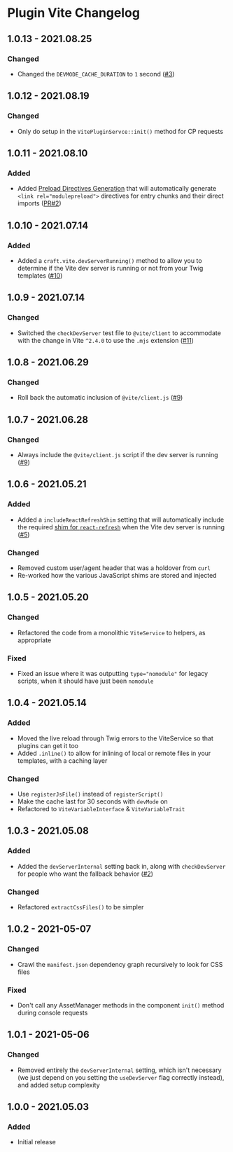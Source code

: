 # Plugin Vite Changelog

## 1.0.13 - 2021.08.25
### Changed
* Changed the `DEVMODE_CACHE_DURATION` to `1` second ([#3](https://github.com/nystudio107/craft-plugin-vite/issues/3))

## 1.0.12 - 2021.08.19
### Changed
* Only do setup in the `VitePluginServce::init()` method for CP requests

## 1.0.11 - 2021.08.10
### Added
* Added [Preload Directives Generation](https://vitejs.dev/guide/features.html#preload-directives-generation) that will automatically generate `<link rel="modulepreload">` directives for entry chunks and their direct imports ([PR#2](https://github.com/nystudio107/craft-plugin-vite/pull/2))

## 1.0.10 - 2021.07.14
### Added
* Added a `craft.vite.devServerRunning()` method to allow you to determine if the Vite dev server is running or not from your Twig templates ([#10](https://github.com/nystudio107/craft-vite/issues/10)) 

## 1.0.9 - 2021.07.14
### Changed
* Switched the `checkDevServer` test file to `@vite/client` to accommodate with the change in Vite `^2.4.0` to use the `.mjs` extension ([#11](https://github.com/nystudio107/craft-vite/issues/11))

## 1.0.8 - 2021.06.29
### Changed
* Roll back the automatic inclusion of `@vite/client.js` ([#9](https://github.com/nystudio107/craft-vite/issues/9))

## 1.0.7 - 2021.06.28
### Changed
* Always include the `@vite/client.js` script if the dev server is running ([#9](https://github.com/nystudio107/craft-vite/issues/9))

## 1.0.6 - 2021.05.21
### Added
* Added a `includeReactRefreshShim` setting that will automatically include the required [shim for `react-refresh`](https://vitejs.dev/guide/backend-integration.html#backend-integration) when the Vite dev server is running ([#5](https://github.com/nystudio107/craft-vite/issues/5))

### Changed
* Removed custom user/agent header that was a holdover from `curl`
* Re-worked how the various JavaScript shims are stored and injected

## 1.0.5 - 2021.05.20
### Changed
* Refactored the code from a monolithic `ViteService` to helpers, as appropriate

### Fixed
* Fixed an issue where it was outputting `type="nomodule"` for legacy scripts, when it should have just been `nomodule`

## 1.0.4 - 2021.05.14
### Added
* Moved the live reload through Twig errors to the ViteService so that plugins can get it too
* Added `.inline()` to allow for inlining of local or remote files in your templates, with a caching layer

### Changed
* Use `registerJsFile()` instead of `registerScript()`
* Make the cache last for 30 seconds with `devMode` on
* Refactored to `ViteVariableInterface` & `ViteVariableTrait`

## 1.0.3 - 2021.05.08
### Added
* Added the `devServerInternal` setting back in, along with `checkDevServer` for people who want the fallback behavior ([#2](https://github.com/nystudio107/craft-vite/issues/2))

### Changed
* Refactored `extractCssFiles()` to be simpler

## 1.0.2 - 2021-05-07
### Changed
* Crawl the `manifest.json` dependency graph recursively to look for CSS files

### Fixed
* Don't call any AssetManager methods in the component `init()` method during console requests

## 1.0.1 - 2021-05-06
### Changed
* Removed entirely the `devServerInternal` setting, which isn't necessary (we just depend on you setting the `useDevServer` flag correctly instead), and added setup complexity

## 1.0.0 - 2021.05.03
### Added
- Initial release
